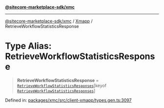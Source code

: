 [**@sitecore-marketplace-sdk/xmc**](../../../../README.md)

***

[@sitecore-marketplace-sdk/xmc](../../../../README.md) / [Xmapp](../README.md) / RetrieveWorkflowStatisticsResponse

# Type Alias: RetrieveWorkflowStatisticsResponse

> **RetrieveWorkflowStatisticsResponse** = [`RetrieveWorkflowStatisticsResponses`](RetrieveWorkflowStatisticsResponses.md)\[keyof [`RetrieveWorkflowStatisticsResponses`](RetrieveWorkflowStatisticsResponses.md)\]

Defined in: [packages/xmc/src/client-xmapp/types.gen.ts:3097](https://github.com/Sitecore/marketplace-sdk/blob/047115917e8843232ba2a4ba284b67585698b1c5/packages/xmc/src/client-xmapp/types.gen.ts#L3097)
